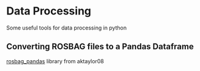 # Data Processing
Some useful tools for data processing in python

## Converting ROSBAG files to a Pandas Dataframe
[rosbag_pandas](https://github.com/aktaylor08/RosbagPandas) library from aktaylor08
